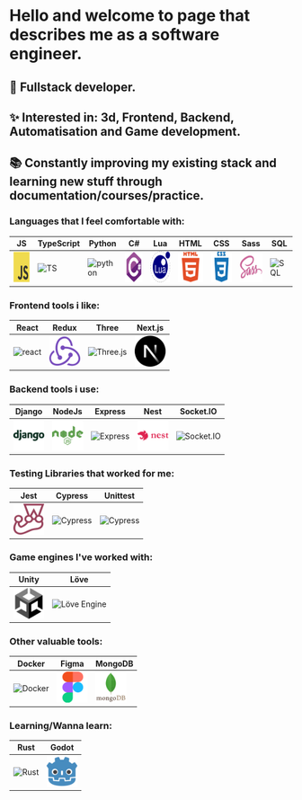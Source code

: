 # Hello and welcome to page that describes me as a software engineer.
## 💼 Fullstack developer.
## ✨ Interested in: 3d, Frontend, Backend, Automatisation and Game development.
## 📚 Constantly improving my existing stack and learning new stuff through documentation/courses/practice.
### Languages ​​that I feel comfortable with:
| JS | TypeScript | Python | C# | Lua | HTML | CSS | Sass | SQL |
| - | - | - | - | - | - | - | - | - |
| <img src="https://github.com/devicons/devicon/blob/master/icons/javascript/javascript-original.svg" title="JavaScript" alt="JavaScript" width="55" height="55"/> | <img src="https://camo.githubusercontent.com/b8dc7de058b6dca715cef009bc63e74b49f0747d6252cff3da6e7289bf8774d1/68747470733a2f2f74656368737461636b2d67656e657261746f722e76657263656c2e6170702f74732d69636f6e2e737667" title="TS"  alt="TS" width="110" height="110"/> | <img src="https://camo.githubusercontent.com/52ec9548f75773e7841dd77f89a654e8a0bc2cce02da2eb43f84240f50351512/68747470733a2f2f74656368737461636b2d67656e657261746f722e76657263656c2e6170702f707974686f6e2d69636f6e2e737667" title="python" alt="python" width="55" height="55"/> | <img src="https://github.com/devicons/devicon/blob/master/icons/csharp/csharp-original.svg" title="C#" alt="C#" width="55" height="55"/> | <img src="https://github.com/devicons/devicon/blob/master/icons/lua/lua-original.svg" title="Lua" alt="Lua" width="55" height="55"/> | <img src="https://github.com/devicons/devicon/blob/master/icons/html5/html5-plain-wordmark.svg" title="html" alt="html" width="55" height="55"/> | <img src="https://github.com/devicons/devicon/blob/master/icons/css3/css3-plain-wordmark.svg" title="css" alt="css" width="55" height="55"/> | <img src="https://github.com/devicons/devicon/blob/master/icons/sass/sass-original.svg" title="Sass" alt="Sass" width="55" height="55"/> | <img src="https://www.svgrepo.com/show/331760/sql-database-generic.svg" title="SQL" alt="SQL" width="55" height="55"/> |

### Frontend tools i like:

| React | Redux | Three | Next.js |
| - | - | - | - |
| <img src="https://camo.githubusercontent.com/48a026f4399514afed27e76efb9f48e139a0ba4b613d933a8c7a094dc1da475c/68747470733a2f2f74656368737461636b2d67656e657261746f722e76657263656c2e6170702f72656163742d69636f6e2e737667" title="react" alt="react" width="55" height="55"/> | <img src="https://github.com/devicons/devicon/blob/master/icons/redux/redux-original.svg" title="Rtk" alt="Rtk" width="55" height="55"/> | <img src="https://codiland.com/wp-content/uploads/2024/04/logothreejs.png" title="Three.js" alt="Three.js" width="55" height="55"/> | <img src="https://github.com/devicons/devicon/blob/master/icons/nextjs/nextjs-original.svg" title="Next.js" alt="Next.js" width="55" height="55"/> |

### Backend tools i use:

| Django | NodeJs | Express | Nest | Socket.IO |
| - | - | - | - | - |
| <img src="https://github.com/devicons/devicon/blob/master/icons/django/django-plain-wordmark.svg" title="Django" alt="Django" width="55" height="55"/> | <img src="https://github.com/devicons/devicon/blob/master/icons/nodejs/nodejs-plain-wordmark.svg" title="NodeJs" alt="NodeJs" width="55" height="55"/> | <img src="https://raw.githubusercontent.com/patrickpiccini/devicons/main/icons/light/ExpressJS.svg" title="Express" alt="Express" width="55" height="55"/> | <img src="https://github.com/devicons/devicon/blob/master/icons/nestjs/nestjs-original-wordmark.svg" title="Express" alt="Express" width="55" height="55"/> | <img src="https://avatars.githubusercontent.com/u/10566080?s=280&v=4" title="Socket.IO" alt="Socket.IO" width="55" height="55"/> |

### Testing Libraries that worked for me:
| Jest | Cypress | Unittest |
| - | - | - |
| <img src="https://github.com/devicons/devicon/blob/master/icons/jest/jest-plain.svg" title="Jest" alt="Jest" width="55" height="55"/> | <img src="https://static-00.iconduck.com/assets.00/cypress-icon-512x511-29zvfts6.png" title="Cypress" alt="Cypress" width="55" height="55"/> | <img src="https://browserstack.wpenginepowered.com/wp-content/uploads/2023/08/Unittest-Framework-250x296.png" title="Cypress" alt="Cypress" width="55" height="55"/> |

### Game engines I've worked with:
| Unity | Löve |
| - | - |
| <img src="https://github.com/devicons/devicon/blob/master/icons/unity/unity-original.svg" title="Unity Engine" alt="Unity Engine" width="55" height="55"/> | <img src="https://encrypted-tbn0.gstatic.com/images?q=tbn:ANd9GcTN9WG5lQXSvoBvVFNVWAKn_cCXR8ddEMx3GQ&s" title="Löve Engine" alt="Löve Engine" width="55" height="55"/> |

### Other valuable tools:
| Docker | Figma | MongoDB
| - | - | - |
| <img src="https://camo.githubusercontent.com/2d821f427e22599bab98d58d10af94518c146882fb0037e742f69354aacacb6c/68747470733a2f2f74656368737461636b2d67656e657261746f722e76657263656c2e6170702f646f636b65722d69636f6e2e737667" title="Docker" alt="Docker" width="55" height="55"/> | <img src="https://github.com/devicons/devicon/raw/master/icons/figma/figma-original.svg" title="Figma" alt="Figma" width="55" height="55"/> | <img src="https://github.com/devicons/devicon/blob/master/icons/mongodb/mongodb-original-wordmark.svg" title="MongoDB" alt="MongoDB" width="55" height="55"/> |

### Learning/Wanna learn:
| Rust | Godot |
| - | - |
| <img src="https://rust-lang.org/logos/rust-logo-512x512.png" title="Rust" alt="Rust" width="55" height="55"/> | <img src="https://github.com/devicons/devicon/blob/master/icons/godot/godot-original.svg" title="Godot" alt="Godot" width="55" height="55"/> |




